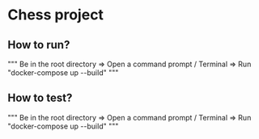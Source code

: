 # Chess project

## How to run?
"""
    Be in the root directory => Open a command prompt / Terminal => Run "docker-compose up --build"
"""

## How to test?
"""
    Be in the root directory => Open a command prompt / Terminal => Run "docker-compose up --build"
"""